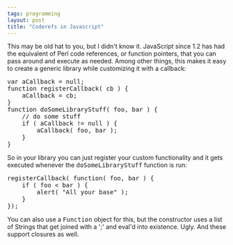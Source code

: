 ```yaml
---
tags: programming
layout: post
title: "Coderefs in Javascript"
---
```




This may be old hat to you, but I didn't know it. JavaScript since 1.2 has had the equivalent of Perl code references, or function pointers, that you can pass around and execute as needed. Among other things, this makes it easy to create a generic library while customizing it with a callback:
<pre class="sourceCode">
var aCallback = null;
function registerCallback( cb ) {
    aCallback = cb;
}
function doSomeLibraryStuff( foo, bar ) {
    // do some stuff
    if ( aCallback != null ) {
        aCallback( foo, bar );
    }
}
</pre>
<p>So in your library you can just register your custom functionality and it gets executed whenever the <tt>doSomeLibraryStuff</tt> function is run:</p>
<pre class="sourceCode">
registerCallback( function( foo, bar ) {
    if ( foo < bar ) {
        alert( "All your base" );
    }
});
</pre>
<p>You can also use a <tt>Function</tt> object for this, but the constructor uses a list of Strings that get joined with a ';' and eval'd into existence. Ugly. And these support closures as well.</p>


